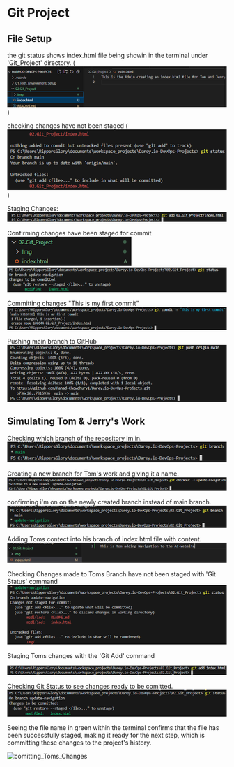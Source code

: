 # Git Project


## File Setup
the git status shows index.html file being showin in the terminal under 'Git_Project' directory.
(![Empty_Index](img/Empty_File_With_Content.png))

checking changes have not been staged 
(![Git_Status](img/Git%20Status.png))

Staging Changes:
![Staging_Git_Add](img/Git_Add_Command.png)

Confirming changes have been staged for commit
![staging_Confirmation](img/Index_File_Green.png)
![First_Commit2](img/Git_Status_Green.png)


Committing changes "This is my first commit"
![First_Commit](img/Git_Commit.png)

Pushing main branch to GitHub
![Git_Push_Origin](img/Git_Push_Origin_Main.png)

## Simulating Tom & Jerry's Work

Checking which branch of the repository im in.
![Git_Branch](img/Git_Branch.png)

Creating a new branch for Tom's work and giving it a name.
![Toms_Branch](img/New_Branch_Toms_Work.png)

confirming i'm on on the newly created branch instead of main branch.
![Git_Branch_Check](img/Git_Branch_Tom.png)

Adding Toms contect into his branch of index.html file with content.
![Toms_Index_Content](img/Toms_Index_File.png)


Checking Changes made to Toms Branch have not been staged with 'Git Status' command
![Toms_Git_Status](img/Toms_Git_Status.png)



Staging Toms changes with the 'Git Add' command

![Toms_Git_Add](img/Toms_Git_Add.png)


Checking Git Status to see changes ready to be comitted.
![Git_Status2](img/Toms_Git_Status_Confirmed.png)

Seeing the file name in green within the terminal confirms that the file has been successfully staged, making it ready for the next step, which is committing these changes to the project's history.

![comitting_Toms_Changes](img/)
